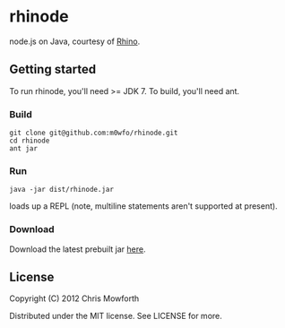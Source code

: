 # rhinode

node.js on Java, courtesy of [Rhino](http://www.mozilla.org/rhino/).

## Getting started

To run rhinode, you'll need >= JDK 7. To build, you'll need ant.

### Build

    git clone git@github.com:m0wfo/rhinode.git
    cd rhinode
    ant jar

### Run

    java -jar dist/rhinode.jar

loads up a REPL (note, multiline statements aren't supported at present).

### Download

Download the latest prebuilt jar [here](https://github.com/downloads/m0wfo/rhinode/rhinode.jar).

## License

Copyright (C) 2012 Chris Mowforth

Distributed under the MIT license. See LICENSE for more.
